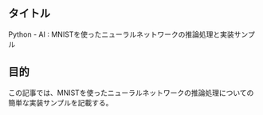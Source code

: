 ## タイトル
Python - AI : MNISTを使ったニューラルネットワークの推論処理と実装サンプル

## 目的
この記事では、MNISTを使ったニューラルネットワークの推論処理についての簡単な実装サンプルを記載する。
